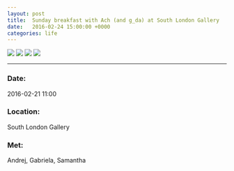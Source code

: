 ```yaml
---
layout: post
title:  Sunday breakfast with Ach (and g_da) at South London Gallery
date:   2016-02-24 15:00:00 +0000
categories: life
---
```


[![](/notes/images/2016-02-21-breakfast-with-ach-g_da/preview/DSCF4138.JPG)](/notes/images/2016-02-21-breakfast-with-ach-g_da/DSCF4138.JPG)
[![](/notes/images/2016-02-21-breakfast-with-ach-g_da/preview/DSCF4140.JPG)](/notes/images/2016-02-21-breakfast-with-ach-g_da/DSCF4140.JPG)
[![](/notes/images/2016-02-21-breakfast-with-ach-g_da/preview/DSCF4146.JPG)](/notes/images/2016-02-21-breakfast-with-ach-g_da/DSCF4146.JPG)
[![](/notes/images/2016-02-21-breakfast-with-ach-g_da/preview/DSCF4152.JPG)](/notes/images/2016-02-21-breakfast-with-ach-g_da/DSCF4152.JPG)

---


### Date:

2016-02-21 11:00

### Location:

South London Gallery

### Met:

Andrej, Gabriela, Samantha

